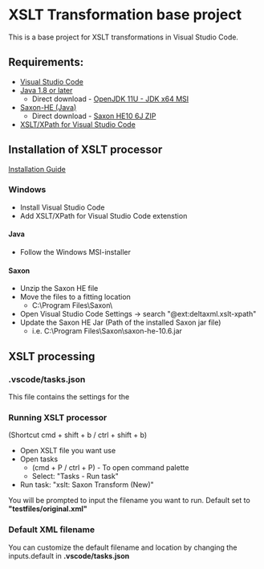 # XSLT Transformation base project

This is a base project for XSLT transformations in Visual Studio Code.

## Requirements:
* [Visual Studio Code](https://code.visualstudio.com/)
* [Java 1.8 or later](https://adoptopenjdk.net/installation.html)
  * Direct download - [OpenJDK 11U - JDK x64 MSI](https://github.com/adoptium/temurin11-binaries/releases/download/jdk-11.0.13%2B8/OpenJDK11U-jdk_x64_windows_hotspot_11.0.13_8.msi)
* [Saxon-HE (Java)](https://sourceforge.net/projects/saxon/files/Saxon-HE/10/Java/)
  * Direct download - [Saxon HE10 6J ZIP](https://sourceforge.net/projects/saxon/files/Saxon-HE/10/Java/SaxonHE10-6J.zip/download)
* [XSLT/XPath for Visual Studio Code](https://marketplace.visualstudio.com/items?itemName=deltaxml.xslt-xpath)

## Installation of XSLT processor
[Installation Guide](https://deltaxml.github.io/vscode-xslt-xpath/run-xslt.html)

### Windows 
* Install Visual Studio Code
* Add XSLT/XPath for Visual Studio Code extenstion

#### Java
* Follow the Windows MSI-installer

#### Saxon
* Unzip the Saxon HE file
* Move the files to a fitting location
  * C:\Program Files\Saxon\
* Open Visual Studio Code Settings -> search "@ext:deltaxml.xslt-xpath"
* Update the Saxon HE Jar (Path of the installed Saxon jar file)
  * i.e. C:\Program Files\Saxon\saxon-he-10.6.jar

## XSLT processing
### .vscode/tasks.json
This file contains the settings for the 

### Running XSLT processor
(Shortcut cmd + shift + b / ctrl + shift + b)

* Open XSLT file you want use
* Open tasks
  * (cmd + P / ctrl + P) - To open command palette
  * Select: "Tasks - Run task"
* Run task: "xslt: Saxon Transform (New)"

You will be prompted to input the filename you want to run. Default set to **"testfiles/original.xml"**

### Default XML filename
You can customize the default filename and location by changing the inputs.default in **.vscode/tasks.json**